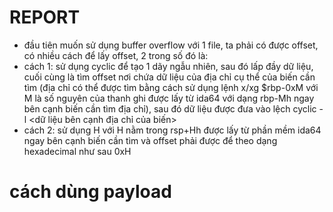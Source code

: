 # REPORT
- đầu tiên muốn sử dụng buffer overflow với 1 file, ta phải có được offset, có nhiều cách để lấy offset, 2 trong số đó là:
- cách 1: sử dụng cyclic để tạo 1 dãy ngẫu nhiên, sau đó lấp đầy dữ liệu, cuối cùng là tìm offset nơi chứa dữ liệu của địa chỉ cụ thể của biến cần tìm (địa chỉ có thể được tìm bằng cách sử dụng lệnh x/xg $rbp-0xM với M là số nguyên của thanh ghi được lấy từ ida64 với dạng rbp-Mh ngay bên cạnh biến cần tìm địa chỉ), sau đó dữ liệu được đưa vào lệch cyclic -l <dữ liệu bên cạnh địa chỉ của biến>
- cách 2: sử dụng H với H nằm trong rsp+Hh được lấy từ phần mềm ida64 ngay bên cạnh biến cần tìm và offset phải được để theo dạng hexadecimal như sau 0xH
# cách dùng payload 

